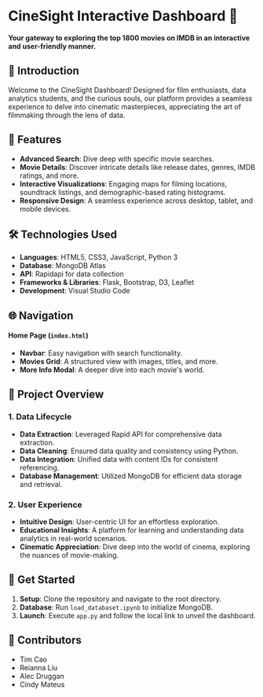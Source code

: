 
# CineSight Interactive Dashboard 🎥

**Your gateway to exploring the top 1800 movies on IMDB in an interactive and user-friendly manner.**

## 🚀 Introduction

Welcome to the CineSight Dashboard! Designed for film enthusiasts, data analytics students, and the curious souls, our platform provides a seamless experience to delve into cinematic masterpieces, appreciating the art of filmmaking through the lens of data.

## 🎯 Features

- **Advanced Search**: Dive deep with specific movie searches.
- **Movie Details**: Discover intricate details like release dates, genres, IMDB ratings, and more.
- **Interactive Visualizations**: Engaging maps for filming locations, soundtrack listings, and demographic-based rating histograms.
- **Responsive Design**: A seamless experience across desktop, tablet, and mobile devices.

## 🛠 Technologies Used

- **Languages**: HTML5, CSS3, JavaScript, Python 3
- **Database**: MongoDB Atlas
- **API**: Rapidapi for data collection
- **Frameworks & Libraries**: Flask, Bootstrap, D3, Leaflet
- **Development**: Visual Studio Code

## 🌐 Navigation

#### Home Page (`index.html`)
- **Navbar**: Easy navigation with search functionality.
- **Movies Grid**: A structured view with images, titles, and more.
- **More Info Modal**: A deeper dive into each movie's world.

## 📖 Project Overview

### 1. Data Lifecycle

- **Data Extraction**: Leveraged Rapid API for comprehensive data extraction.
- **Data Cleaning**: Ensured data quality and consistency using Python.
- **Data Integration**: Unified data with content IDs for consistent referencing.
- **Database Management**: Utilized MongoDB for efficient data storage and retrieval.

### 2. User Experience

- **Intuitive Design**: User-centric UI for an effortless exploration.
- **Educational Insights**: A platform for learning and understanding data analytics in real-world scenarios.
- **Cinematic Appreciation**: Dive deep into the world of cinema, exploring the nuances of movie-making.

## 🚦 Get Started

1. **Setup**: Clone the repository and navigate to the root directory.
2. **Database**: Run `load_databaset.ipynb` to initialize MongoDB.
3. **Launch**: Execute `app.py` and follow the local link to unveil the dashboard.

## 👥 Contributors

- Tim Cao
- Reianna Liu
- Alec Druggan
- Cindy Mateus
